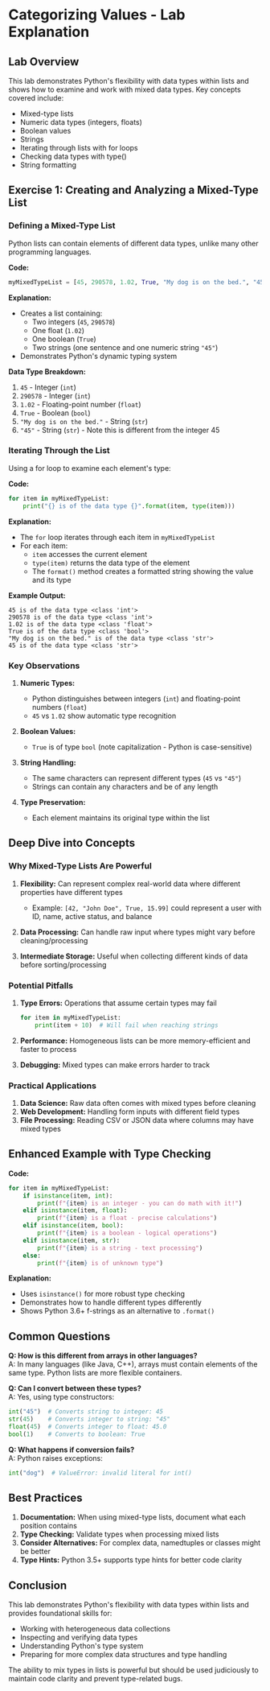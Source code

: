 # Categorizing Values - Lab Explanation

## Lab Overview
This lab demonstrates Python's flexibility with data types within lists and shows how to examine and work with mixed data types. Key concepts covered include:
- Mixed-type lists
- Numeric data types (integers, floats)
- Boolean values
- Strings
- Iterating through lists with for loops
- Checking data types with type()
- String formatting

## Exercise 1: Creating and Analyzing a Mixed-Type List

### Defining a Mixed-Type List
Python lists can contain elements of different data types, unlike many other programming languages.

**Code:**
```python
myMixedTypeList = [45, 290578, 1.02, True, "My dog is on the bed.", "45"]
```

**Explanation:**
- Creates a list containing:
  - Two integers (`45`, `290578`)
  - One float (`1.02`)
  - One boolean (`True`)
  - Two strings (one sentence and one numeric string `"45"`)
- Demonstrates Python's dynamic typing system

**Data Type Breakdown:**
1. `45` - Integer (`int`)
2. `290578` - Integer (`int`)
3. `1.02` - Floating-point number (`float`)
4. `True` - Boolean (`bool`)
5. `"My dog is on the bed."` - String (`str`)
6. `"45"` - String (`str`) - Note this is different from the integer 45

### Iterating Through the List
Using a for loop to examine each element's type:

**Code:**
```python
for item in myMixedTypeList:
    print("{} is of the data type {}".format(item, type(item)))
```

**Explanation:**
- The `for` loop iterates through each item in `myMixedTypeList`
- For each item:
  - `item` accesses the current element
  - `type(item)` returns the data type of the element
  - The `format()` method creates a formatted string showing the value and its type

**Example Output:**
```
45 is of the data type <class 'int'>
290578 is of the data type <class 'int'>
1.02 is of the data type <class 'float'>
True is of the data type <class 'bool'>
"My dog is on the bed." is of the data type <class 'str'>
45 is of the data type <class 'str'>
```

### Key Observations
1. **Numeric Types:**
   - Python distinguishes between integers (`int`) and floating-point numbers (`float`)
   - `45` vs `1.02` show automatic type recognition

2. **Boolean Values:**
   - `True` is of type `bool` (note capitalization - Python is case-sensitive)

3. **String Handling:**
   - The same characters can represent different types (`45` vs `"45"`)
   - Strings can contain any characters and be of any length

4. **Type Preservation:**
   - Each element maintains its original type within the list

## Deep Dive into Concepts

### Why Mixed-Type Lists Are Powerful
1. **Flexibility:** Can represent complex real-world data where different properties have different types
   - Example: `[42, "John Doe", True, 15.99]` could represent a user with ID, name, active status, and balance

2. **Data Processing:** Can handle raw input where types might vary before cleaning/processing

3. **Intermediate Storage:** Useful when collecting different kinds of data before sorting/processing

### Potential Pitfalls
1. **Type Errors:** Operations that assume certain types may fail
   ```python
   for item in myMixedTypeList:
       print(item + 10)  # Will fail when reaching strings
   ```

2. **Performance:** Homogeneous lists can be more memory-efficient and faster to process

3. **Debugging:** Mixed types can make errors harder to track

### Practical Applications
1. **Data Science:** Raw data often comes with mixed types before cleaning
2. **Web Development:** Handling form inputs with different field types
3. **File Processing:** Reading CSV or JSON data where columns may have mixed types

## Enhanced Example with Type Checking

**Code:**
```python
for item in myMixedTypeList:
    if isinstance(item, int):
        print(f"{item} is an integer - you can do math with it!")
    elif isinstance(item, float):
        print(f"{item} is a float - precise calculations")
    elif isinstance(item, bool):
        print(f"{item} is a boolean - logical operations")
    elif isinstance(item, str):
        print(f"{item} is a string - text processing")
    else:
        print(f"{item} is of unknown type")
```

**Explanation:**
- Uses `isinstance()` for more robust type checking
- Demonstrates how to handle different types differently
- Shows Python 3.6+ f-strings as an alternative to `.format()`

## Common Questions

**Q: How is this different from arrays in other languages?**  
A: In many languages (like Java, C++), arrays must contain elements of the same type. Python lists are more flexible containers.

**Q: Can I convert between these types?**  
A: Yes, using type constructors:
```python
int("45")  # Converts string to integer: 45
str(45)    # Converts integer to string: "45"
float(45)  # Converts integer to float: 45.0
bool(1)    # Converts to boolean: True
```

**Q: What happens if conversion fails?**  
A: Python raises exceptions:
```python
int("dog")  # ValueError: invalid literal for int()
```

## Best Practices

1. **Documentation:** When using mixed-type lists, document what each position contains
2. **Type Checking:** Validate types when processing mixed lists
3. **Consider Alternatives:** For complex data, namedtuples or classes might be better
4. **Type Hints:** Python 3.5+ supports type hints for better code clarity

## Conclusion

This lab demonstrates Python's flexibility with data types within lists and provides foundational skills for:
- Working with heterogeneous data collections
- Inspecting and verifying data types
- Understanding Python's type system
- Preparing for more complex data structures and type handling

The ability to mix types in lists is powerful but should be used judiciously to maintain code clarity and prevent type-related bugs.